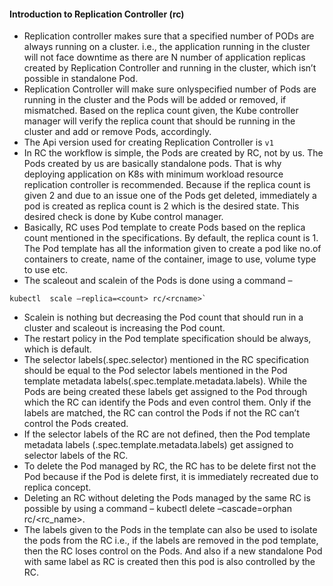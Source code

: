 #### Introduction to Replication Controller (rc)

- Replication controller makes sure that a specified number of PODs are always running on a cluster. i.e., the application running in the cluster will not face downtime as there are N number of application replicas created by Replication Controller and running in the cluster, which isn’t possible in standalone Pod.
- Replication Controller will make sure onlyspecified number of Pods are running in the cluster and the Pods will be added or removed, if mismatched. Based on the replica count given, the Kube controller manager will verify the replica count that should be running in the cluster and add or remove Pods, accordingly. 
- The Api version used for creating Replication Controller is `v1`
- In RC the workflow is simple, the Pods are created by RC, not by us. The Pods created by us are basically standalone pods. That is why deploying application on K8s with minimum workload resource replication controller is recommended. Because if the replica count is given 2 and due to an issue one of the Pods get deleted, immediately a pod is created as replica count is 2 which is the desired state. This desired check is done by Kube control manager.
- Basically, RC uses Pod template to create Pods based on the replica count mentioned in the specifications. By default, the replica count is 1. The Pod template has all the information given to create a pod like no.of containers to create, name of the container, image to use, volume type to use etc.
- The scaleout and scalein of the Pods is done using a command – 
```
kubectl  scale –replica=<count> rc/<rcname>`
```
- Scalein is nothing but decreasing the Pod count that should run in a cluster and scaleout is increasing the Pod count.
- The restart policy in the Pod template specification should be always, which is default.
- The selector labels(.spec.selector) mentioned in the RC specification should be equal to the Pod selector labels mentioned in the Pod template metadata labels(.spec.template.metadata.labels). While the Pods are being created these labels get assigned to the Pod through which the RC can identify the Pods and even control them. Only if the labels are matched, the RC can control the Pods if not the RC can’t control the Pods created.
- If the selector labels of the RC are not defined, then the Pod template metadata labels (.spec.template.metadata.labels) get assigned to selector labels of the RC. 
- To delete the Pod managed by RC, the RC has to be delete first not the Pod because if the Pod is delete first, it is immediately recreated due to replica concept. 
- Deleting an RC without deleting the Pods managed by the same RC is possible by using a command – kubectl delete –cascade=orphan rc/<rc_name>. 
- The labels given to the Pods in the template can also be used to isolate the pods from the RC i.e.,  if the labels are removed in the pod template, then the RC loses control on the Pods. And also if a new standalone Pod with same label as RC is created then this pod is also controlled by the RC. 

